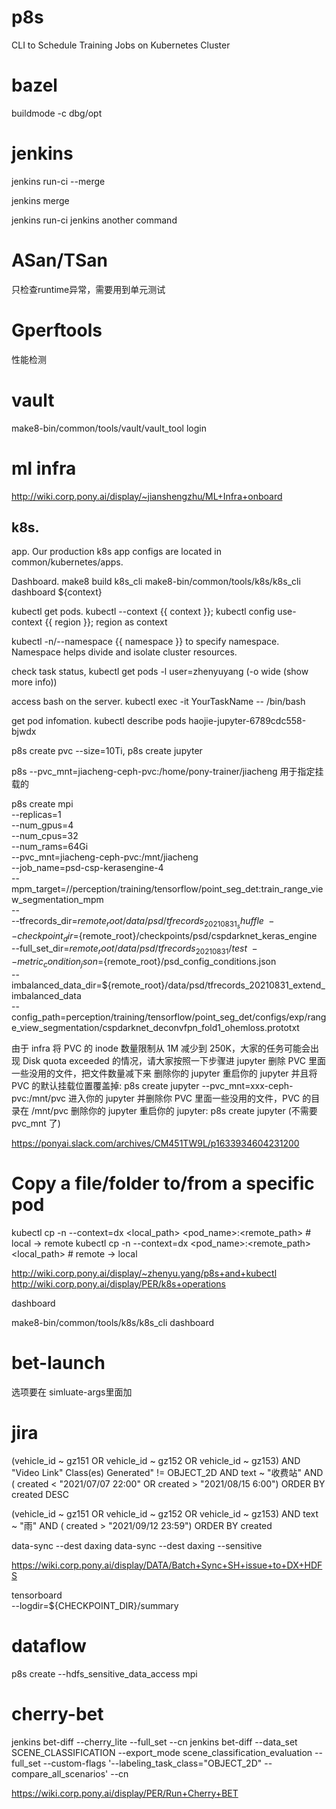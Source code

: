 # p8s
CLI to Schedule Training Jobs on Kubernetes Cluster


# bazel

buildmode  -c dbg/opt

# jenkins

jenkins run-ci --merge

jenkins merge

jenkins run-ci
jenkins another command


# ASan/TSan

只检查runtime异常，需要用到单元测试

# Gperftools

性能检测


# vault
make8-bin/common/tools/vault/vault_tool login


# ml infra
http://wiki.corp.pony.ai/display/~jianshengzhu/ML+Infra+onboard

## k8s.

app. Our production k8s app configs are located in common/kubernetes/apps. 

Dashboard.
make8 build k8s_cli
make8-bin/common/tools/k8s/k8s_cli dashboard ${context}


kubectl get pods.
kubectl --context {{ context }}; kubectl config use-context {{ region }};  region as context

kubectl -n/--namespace {{ namespace }} to specify namespace. Namespace helps divide and isolate cluster resources.

check task status, kubectl get pods -l user=zhenyuyang  (-o wide (show more info))

access bash on the server. kubectl exec -it YourTaskName -- /bin/bash

get pod infomation. kubectl describe pods haojie-jupyter-6789cdc558-bjwdx

p8s create pvc --size=10Ti, p8s create jupyter

p8s --pvc_mnt=jiacheng-ceph-pvc:/home/pony-trainer/jiacheng  用于指定挂载的



 p8s create mpi \
    --replicas=1 \
    --num_gpus=4 \
    --num_cpus=32 \
    --num_rams=64Gi \
    --pvc_mnt=jiacheng-ceph-pvc:/mnt/jiacheng \
    --job_name=psd-csp-kerasengine-4 \
    --mpm_target=//perception/training/tensorflow/point_seg_det:train_range_view_segmentation_mpm \
    -- \
    --tfrecords_dir=${remote_root}/data/psd/tfrecords_20210831_shuffle \
    --checkpoint_dir=${remote_root}/checkpoints/psd/cspdarknet_keras_engine \
    --full_set_dir=${remote_root}/data/psd/tfrecords_20210831/test \
    --metric_condition_json=${remote_root}/psd_config_conditions.json \
    --imbalanced_data_dir=${remote_root}/data/psd/tfrecords_20210831_extend_imbalanced_data \
    --config_path=perception/training/tensorflow/point_seg_det/configs/exp/range_view_segmentation/cspdarknet_deconvfpn_fold1_ohemloss.prototxt


由于 infra 将 PVC 的 inode 数量限制从 1M 减少到 250K，大家的任务可能会出现 Disk quota exceeded 的情况，请大家按照一下步骤进 jupyter 删除 PVC 里面一些没用的文件，把文件数量减下来
删除你的 jupyter
重启你的 jupyter 并且将 PVC 的默认挂载位置覆盖掉: p8s create jupyter --pvc_mnt=xxx-ceph-pvc:/mnt/pvc
进入你的 jupyter 并删除你 PVC 里面一些没用的文件，PVC 的目录在 /mnt/pvc
删除你的 jupyter
重启你的 jupyter: p8s create jupyter (不需要 pvc_mnt 了)

https://ponyai.slack.com/archives/CM451TW9L/p1633934604231200


# Copy a file/folder to/from a specific pod
kubectl cp -n <namespace> --context=dx <local_path> <pod_name>:<remote_path>  # local → remote
kubectl cp -n <namespace> --context=dx <pod_name>:<remote_path> <local_path>  # remote → local
 


http://wiki.corp.pony.ai/display/~zhenyu.yang/p8s+and+kubectl
http://wiki.corp.pony.ai/display/PER/k8s+operations


dashboard

make8-bin/common/tools/k8s/k8s_cli dashboard 



# bet-launch

选项要在 simluate-args里面加


# jira

(vehicle_id ~ gz151 OR vehicle_id ~ gz152 OR vehicle_id ~ gz153) AND "Video Link"  Class(es) Generated" != OBJECT_2D AND text ~ "收费站" AND ( created < "2021/07/07 22:00" OR created > "2021/08/15 6:00") ORDER BY created DESC


(vehicle_id ~ gz151 OR vehicle_id ~ gz152 OR vehicle_id ~ gz153) AND text ~ "雨"  AND ( created > "2021/09/12 23:59") ORDER BY created 


data-sync --dest daxing
data-sync --dest daxing --sensitive

https://wiki.corp.pony.ai/display/DATA/Batch+Sync+SH+issue+to+DX+HDFS

tensorboard \
--logdir=${CHECKPOINT_DIR}/summary

# dataflow
p8s create --hdfs_sensitive_data_access mpi

# cherry-bet

jenkins bet-diff --cherry_lite --full_set --cn 
jenkins bet-diff --data_set SCENE_CLASSIFICATION --export_mode scene_classification_evaluation --full_set --custom-flags '--labeling_task_class="OBJECT_2D" --compare_all_scenarios' --cn



https://wiki.corp.pony.ai/display/PER/Run+Cherry+BET